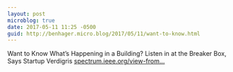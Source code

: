 ```yaml
---
layout: post
microblog: true
date: 2017-05-11 11:25 -0500
guid: http://benhager.micro.blog/2017/05/11/want-to-know.html
---
```

Want to Know What’s Happening in a Building? Listen in at the Breaker Box, Says Startup Verdigris
[spectrum.ieee.org/view-from...](http://spectrum.ieee.org/view-from-the-valley/energy/the-smarter-grid/want-to-know-whats-happening-in-a-building-listen-in-at-the-breaker-box)
